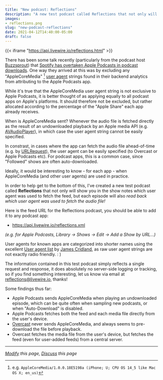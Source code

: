 ```yaml
---
title: "New podcast: Reflections"
description: "A new test podcast called Reflections that not only will show you in the show notes which user agent was used to fetch the feed, but each episode will also read back which user agent was used to fetch the audio file!"
images:
- reflections.png
slug: "new-podcast-reflections"
date: 2021-04-12T14:40:00-05:00
draft: false
---
```


{{< iframe "https://api.livewire.io/reflections.html" >}}

There has been some talk recently (particularly from the podcast host [Buzzsprout](https://www.buzzsprout.com/)) that [Spotify has overtaken Apple Podcasts in podcast downloads](https://discoverpods.com/spotify-overtakes-apple-podcast-downloads/).  One way they arrived at this was by excluding any "AppleCoreMedia" [^1] [user agent](https://developer.mozilla.org/en-US/docs/Web/HTTP/Headers/User-Agent) strings found in their backend analytics from attributing to the Apple Podcasts app.

While it's true that the AppleCoreMedia user agent string is not exclusive to Apple Podcasts, it is better thought of as applying equally to all podcast apps on Apple's platforms. It should therefore not be excluded, but rather allocated according to the percentage of the "Apple Share" each app already receives.  

When is AppleCoreMedia sent?  Whenever the audio file is fetched directly as the result of an undownloaded playback by an Apple media API (e.g. [AVAudioPlayer](https://developer.apple.com/documentation/avfaudio/avaudioplayer)), in which case the user agent string cannot be easily specified.

In constrast, in cases where the app can fetch the audio file ahead-of-time (e.g. by [URLRequest](https://developer.apple.com/documentation/foundation/urlrequest)), the user agent can be easily specified (to Overcast or Apple Podcasts etc).  For podcast apps, this is a common case, since "Followed" shows are often auto-downloaded.

Ideally, it would be interesting to know - for each app - when AppleCoreMedia (and other user agents) are used in practice.

In order to help get to the bottom of this, I've created a new test podcast called __Reflections__ that not only will show you in the show notes which user agent was used to fetch the feed, but each episode will also _read back which user agent was used to fetch the audio file!_

Here is the feed URL for the Reflections podcast, you should be able to add it to any podcast app:

* https://api.livewire.io/reflections.xml

_(e.g. for Apple Podcasts, Library -> Shows -> Edit -> Add a Show by URL...)_

User agents for known apps are categorized into shorter names using the excellent [User agent list](https://github.com/opawg/user-agents) by [James Cridland](https://james.cridland.net/), as raw user agent strings are not exactly radio friendly. : )

The information contained in this test podcast simply reflects a single request and response, it does absolutely no server-side logging or tracking, so if you find something interesting, let us know via email at <a href="mailto:reflections@livewire.io">reflections@livewire.io</a>, thanks!

Some findings thus far:
 * Apple Podcasts sends AppleCoreMedia when playing an undownloaded episode, which can be quite often when sampling new podcasts, or when "Auto-Download" is disabled.
 * Apple Podcasts fetches both the feed and each media file directly from the user's device.
 * [Overcast](https://overcast.fm/) never sends AppleCoreMedia, and always seems to pre-download the file before playback.
 * Overcast fetches the media file from the user's device, but fetches the feed (even for user-added feeds) from a central server.

---

*[Modify](https://github.com/skymethod/livewire-web/blob/master/content/posts/new-podcast-reflections.md) this page, [Discuss](https://github.com/skymethod/livewire-web/discussions) this page*


[^1]: e.g. `AppleCoreMedia/1.0.0.18E5198a (iPhone; U; CPU OS 14_5 like Mac OS X; en_us)`